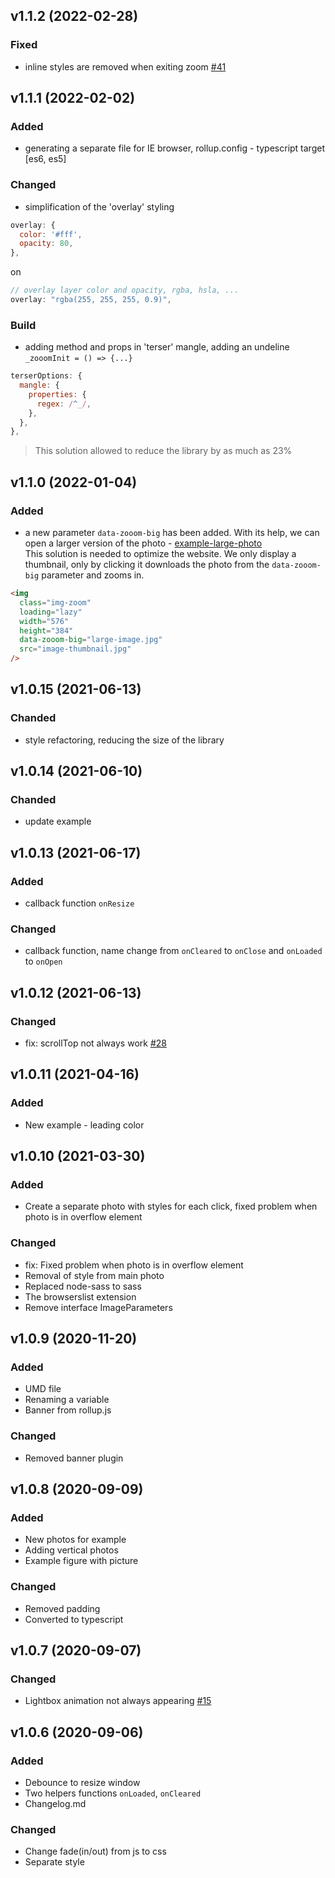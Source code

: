## v1.1.2 (2022-02-28)

### Fixed

- inline styles are removed when exiting zoom [#41](https://github.com/tomickigrzegorz/zooom.js/issues/41)

## v1.1.1 (2022-02-02)

### Added

- generating a separate file for IE browser, rollup.config - typescript target [es6, es5]

### Changed

- simplification of the 'overlay' styling

```js
overlay: {
  color: '#fff',
  opacity: 80,
},
```

on

```js
// overlay layer color and opacity, rgba, hsla, ...
overlay: "rgba(255, 255, 255, 0.9)",
```

### Build

- adding method and props in 'terser' mangle, adding an undeline `_zooomInit = () => {...}`

```js
terserOptions: {
  mangle: {
    properties: {
      regex: /^_/,
    },
  },
},
```

> This solution allowed to reduce the library by as much as 23%

## v1.1.0 (2022-01-04)

### Added

- a new parameter `data-zooom-big` has been added. With its help, we can open a larger version of the photo - [example-large-photo](https://tomickigrzegorz.github.io/zooom.js/#large-photo)  
  This solution is needed to optimize the website. We only display a thumbnail, only by clicking it downloads the photo from the `data-zooom-big` parameter and zooms in.

```html
<img
  class="img-zoom"
  loading="lazy"
  width="576"
  height="384"
  data-zooom-big="large-image.jpg"
  src="image-thumbnail.jpg"
/>
```

## v1.0.15 (2021-06-13)

### Chanded

- style refactoring, reducing the size of the library

## v1.0.14 (2021-06-10)

### Chanded

- update example

## v1.0.13 (2021-06-17)

### Added

- callback function `onResize`

### Changed

- callback function, name change from `onCleared` to `onClose` and `onLoaded` to `onOpen`

## v1.0.12 (2021-06-13)

### Changed

- fix: scrollTop not always work [#28](https://github.com/tomickigrzegorz/zooom.js/issues/28)

## v1.0.11 (2021-04-16)

### Added

- New example - leading color

## v1.0.10 (2021-03-30)

### Added

- Create a separate photo with styles for each click, fixed problem when photo is in overflow element

### Changed

- fix: Fixed problem when photo is in overflow element
- Removal of style from main photo
- Replaced node-sass to sass
- The browserslist extension
- Remove interface ImageParameters

## v1.0.9 (2020-11-20)

### Added

- UMD file
- Renaming a variable
- Banner from rollup.js

### Changed

- Removed banner plugin

## v1.0.8 (2020-09-09)

### Added

- New photos for example
- Adding vertical photos
- Example figure with picture

### Changed

- Removed padding
- Converted to typescript

## v1.0.7 (2020-09-07)

### Changed

- Lightbox animation not always appearing [#15](https://github.com/tomickigrzegorz/zooom.js/issues/15)

## v1.0.6 (2020-09-06)

### Added

- Debounce to resize window
- Two helpers functions `onLoaded`, `onCleared`
- Changelog.md

### Changed

- Change fade(in/out) from js to css
- Separate style
